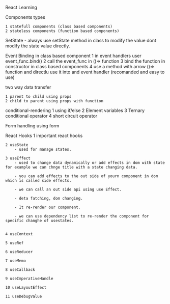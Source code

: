 React Learning

Components types 

    1 statefull components (class based components)
    2 stateless components (function based components)

SetState
    - always use setState method in class to modify the value dont modify the state value directly.

Event Binding in class based component
    1 in event handlers user event_func.bind()
    2 call the event_func in ()=> function
    3 bind the function in constructor in class based components
    4 use a method with arrow ()=> function and directlu use it into and event handler (recomanded and easy to use)

two way data transfer

    1 parent to child using props
    2 child to parent using props with function


conditional-rendering
    1 using if/else
    2 Element variables
    3 Ternary conditional operator
    4 short circuit operator 


Form handling using form


React Hooks
    1 important react hooks

    2 useState
        - used for manage states.

    3 useEffect
        - used to change data dynamically or add effects in dom with state for example we can chnge title with a state changing data.

        - you can add effects to the out side of yourn component in dom which is called side effects.

        - we can call an out side api using use Effect.

        - deta fatching, dom changing.

        - It re-render our component.

        - we can use dependency list to re-render the component for specific changhe of usestates.

        
    4 useContext

    5 useRef

    6 useReducer

    7 useMemo

    8 useCallback

    9 useImperativeHandle

    10 useLayoutEffect

    11 useDebugValue
